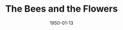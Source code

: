 ---
title: The Bees and the Flowers
date: 1950-01-13
closing_date: 1950-01-21
layout: productions
playbill:
Theatre: Theatre Jacksonville
Venue: Little Theatre
cast:
- Louise Morgan: Dorothy Mortenson
- Tack Cooper: Gene Sayre
- Nancy: Edna Spindel
- Alix Morgan: Betty Jane Spindel
- Tess Morgan: Yvonne Peairs
- Ilka Morgan: Edith Dodd
- Winston Atchison: Jack Harrell
- Drayman: L.J. Gift
- Dippy Marshall: Frances Faye Andrews
- Jerry: Joyce C. Hall
- Tom: Franklin Adams
crew:
- Director: Paul E. Geisenhof
- Set and Lighting Design: Duke LeBrun
- Stage Manager: Sue Miller
- Assistant Stage Manager: Joyce Lamont
- Scene construction:
  - Bill Gibbs
  - Dave Salter
  - Richard Kaszner
- Skyline Backdrop: Jim White
- Properties Chairman: Margaret Lafferty
- Properties Assistant:
  - Vonnie Patton
  - Jane Roberson
  - Margaret Gift
- Make-up Chairman: Jane Porter
- Make-up Assistant:
  - Jocelyn Brown
  - Laurel Barton
  - Edna Spindel
  - Marjorie Norris
  - Toby Nussbaum
  - Richard Kaszner
  - Larry Zell
- Wardrobe Co-ordinator: Madelon Geisenhof
- Wardrobe Mistress: Ann Pafford Welch
- Wardrobe Assistant:
  - Polly Clendenning
  - Bebe Jordon
  - June Story
  - Mrs. William Pless
  - Martha Hill
  - Suzanne Pallister
  - Yolly Edmunds
- Light Controls:
  - Natalie Clarke
  - Su Hawkins
- Curtain: L.J. Gift
orchestra:
---